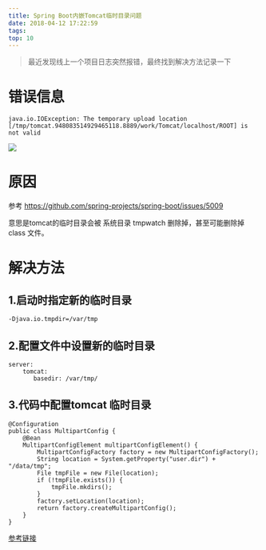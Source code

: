 ```yaml
---
title: Spring Boot内嵌Tomcat临时目录问题 
date: 2018-04-12 17:22:59
tags:
top: 10
---
```


> 最近发现线上一个项目日志突然报错，最终找到解决方法记录一下

# 错误信息

`java.io.IOException: The temporary upload location [/tmp/tomcat.948083514929465118.8889/work/Tomcat/localhost/ROOT] is not valid`

![](http://www.wailian.work/images/2018/04/12/21.png)

# 原因

参考 https://github.com/spring-projects/spring-boot/issues/5009

意思是tomcat的临时目录会被 系统目录 tmpwatch 删除掉，甚至可能删除掉 class 文件。

# 解决方法

## 1.启动时指定新的临时目录

```
-Djava.io.tmpdir=/var/tmp
```

## 2.配置文件中设置新的临时目录

```
server:
    tomcat:
       basedir: /var/tmp/
```

## 3.代码中配置tomcat 临时目录

```
@Configuration
public class MultipartConfig {
    @Bean
    MultipartConfigElement multipartConfigElement() {
        MultipartConfigFactory factory = new MultipartConfigFactory();
        String location = System.getProperty("user.dir") + "/data/tmp";
        File tmpFile = new File(location);
        if (!tmpFile.exists()) {
            tmpFile.mkdirs();
        }
        factory.setLocation(location);
        return factory.createMultipartConfig();
    }
}
```

[参考链接](http://www.wtnull.com/v/SPRING/Spring%20boot%20%E5%86%85%E5%B5%8Ctomcat%E4%B8%B4%E6%97%B6%E7%9B%AE%E5%BD%95%E4%B8%8D%E5%AD%98%E5%9C%A8%20%E9%94%99%E8%AF%AF.html)
